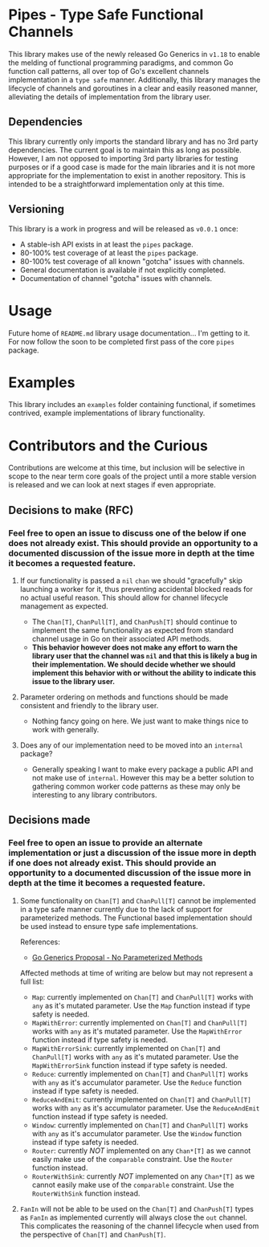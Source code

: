 # Pipes - Type Safe Functional Channels

This library makes use of the newly released Go Generics in `v1.18` to enable the melding of functional programming paradigms, and common Go function call patterns, all over top of Go's excellent channels implementation in a `type safe` manner. Additionally, this library manages the lifecycle of channels and goroutines in a clear and easily reasoned manner, alleviating the details of implementation from the library user.

## Dependencies

This library currently only imports the standard library and has no 3rd party dependencies. The current goal is to maintain this as long as possible. However, I am not opposed to importing 3rd party libraries for testing purposes or if a good case is made for the main libraries and it is not more appropriate for the implementation to exist in another repository. This is intended to be a straightforward implementation only at this time.

## Versioning

This library is a work in progress and will be released as `v0.0.1` once:

* A stable-ish API exists in at least the `pipes` package.
* 80-100% test coverage of at least the `pipes` package.
* 80-100% test coverage of all known "gotcha" issues with channels.
* General documentation is available if not explicitly completed.
* Documentation of channel "gotcha" issues with channels.

# Usage

Future home of `README.md` library usage documentation... I'm getting to it. For now follow the soon to be completed first pass of the core `pipes` package.

# Examples

This library includes an `examples` folder containing functional, if sometimes contrived, example implementations of library functionality.

# Contributors and the Curious

Contributions are welcome at this time, but inclusion will be selective in scope to the near term core goals of the project until a more stable version is released and we can look at next stages if even appropriate.

## Decisions to make (RFC)

### Feel free to open an issue to discuss one of the below if one does not already exist. This should provide an opportunity to a documented discussion of the issue more in depth at the time it becomes a requested feature.

1. If our functionality is passed a `nil` `chan` we should "gracefully" skip launching a worker for it, thus preventing accidental blocked reads for no actual useful reason. This should allow for channel lifecycle management as expected.

    * The `Chan[T]`, `ChanPull[T]`, and `ChanPush[T]` should continue to implement the same functionality as expected from standard channel usage in Go on their associated API methods.
    * **This behavior however does not make any effort to warn the library user that the channel was `nil` and that this is likely a bug in their implementation. We should decide whether we should implement this behavior with or without the ability to indicate this issue to the library user.**

2. Parameter ordering on methods and functions should be made consistent and friendly to the library user.

    * Nothing fancy going on here. We just want to make things nice to work with generally.

3. Does any of our implementation need to be moved into an `internal` package?

    * Generally speaking I want to make every package a public API and not make use of `internal`. However this may be a better solution to gathering common worker code patterns as these may only be interesting to any library contributors.

## Decisions made

### Feel free to open an issue to provide an alternate implementation or just a discussion of the issue more in depth if one does not already exist. This should provide an opportunity to a documented discussion of the issue more in depth at the time it becomes a requested feature.

1. Some functionality on `Chan[T]` and `ChanPull[T]` cannot be implemented in a type safe manner currently due to the lack of support for parameterized methods. The Functional based implementation should be used instead to ensure type safe implementations.

    References:

    * [Go Generics Proposal - No Parameterized Methods](https://go.googlesource.com/proposal/+/refs/heads/master/design/43651-type-parameters.md#No-parameterized-methods)

    Affected methods at time of writing are below but may not represent a full list:

    * `Map`: currently implemented on `Chan[T]` and `ChanPull[T]` works with `any` as it's mutated parameter. Use the `Map` function instead if type safety is needed.
    * `MapWithError`: currently implemented on `Chan[T]` and `ChanPull[T]` works with `any` as it's mutated parameter. Use the `MapWithError` function instead if type safety is needed.
    * `MapWithErrorSink`: currently implemented on `Chan[T]` and `ChanPull[T]` works with `any` as it's mutated parameter. Use the `MapWithErrorSink` function instead if type safety is needed.
    * `Reduce`: currently implemented on `Chan[T]` and `ChanPull[T]` works with `any` as it's accumulator parameter. Use the `Reduce` function instead if type safety is needed.
    * `ReduceAndEmit`: currently implemented on `Chan[T]` and `ChanPull[T]` works with `any` as it's accumulator parameter. Use the `ReduceAndEmit` function instead if type safety is needed.
    * `Window`: currently implemented on `Chan[T]` and `ChanPull[T]` works with `any` as it's accumulator parameter. Use the `Window` function instead if type safety is needed.
    * `Router`: currently *NOT* implemented on any `Chan*[T]` as we cannot easily make use of the `comparable` constraint. Use the `Router` function instead.
    * `RouterWithSink`: currently *NOT* implemented on any `Chan*[T]` as we cannot easily make use of the `comparable` constraint. Use the `RouterWithSink` function instead.

2. `FanIn` will not be able to be used on the `Chan[T]` and `ChanPush[T]` types as `FanIn` as implemented currently will always close the `out` channel. This complicates the reasoning of the channel lifecycle when used from the perspective of `Chan[T]` and `ChanPush[T]`.
